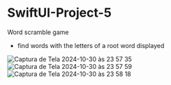 # SwiftUI-Project-5
Word scramble game
- find words with the letters of a root word displayed

![Captura de Tela 2024-10-30 às 23 57 35](https://github.com/user-attachments/assets/edc35604-3401-4467-8447-23e205624d1b)
![Captura de Tela 2024-10-30 às 23 57 59](https://github.com/user-attachments/assets/b0e20f9d-e4c7-440d-a2a8-a82d38eb1cc4)
![Captura de Tela 2024-10-30 às 23 58 18](https://github.com/user-attachments/assets/38e7293f-6444-4e26-90c6-bb0071c65282)

